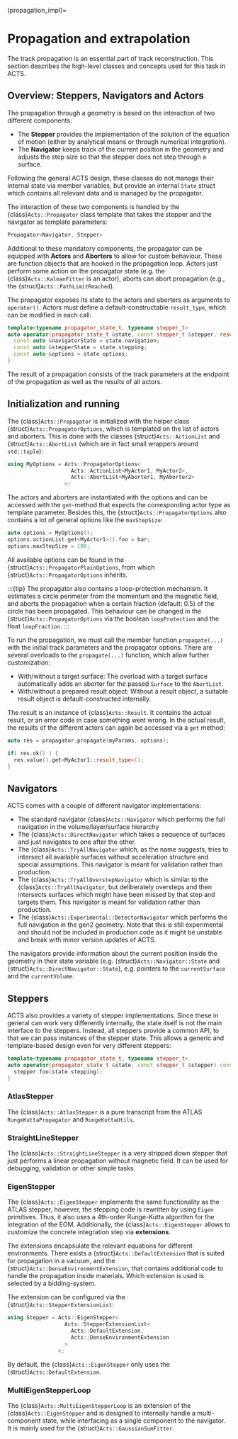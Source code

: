 (propagation_impl)=
# Propagation and extrapolation

The track propagation is an essential part of track reconstruction. This section describes the high-level classes and concepts used for this task in ACTS.

## Overview: Steppers, Navigators and Actors

The propagation through a geometry is based on the interaction of two different components:

* The **Stepper** provides the implementation of the solution of the equation of motion (either by analytical means or through numerical integration).
* The **Navigator** keeps track of the current position in the geometry and adjusts the step size so that the stepper does not step through a surface.

Following the general ACTS design, these classes do not manage their internal state via member variables, but provide an internal `State` struct which contains all relevant data and is managed by the propagator.

The interaction of these two components is handled by the {class}`Acts::Propagator` class template that takes the stepper and the navigator as template parameters:

```cpp
Propagator<Navigator, Stepper>
```

Additional to these mandatory components, the propagator can be equipped with **Actors** and **Aborters** to allow for custom behaviour. These are function objects that are hooked in the propagation loop. Actors just perform some action on the propagator state (e.g. the {class}`Acts::KalmanFitter` is an actor), aborts can abort propagation (e.g., the {struct}`Acts::PathLimitReached`).

The propagator exposes its state to the actors and aborters as arguments to `operator()`. Actors must define a default-constructable `result_type`, which can be modified in each call:

```cpp
template<typename propagator_state_t, typename stepper_t>
auto operator(propagator_state_t &state, const stepper_t &stepper, result_type &result) const {
  const auto &navigatorState = state.navigation;
  const auto &stepperState = state.stepping;
  const auto &options = state.options;
}
```

The result of a propagation consists of the track parameters at the endpoint of the propagation as well as the results of all actors.

## Initialization and running

The {class}`Acts::Propagator` is initialized with the helper class
{struct}`Acts::PropagatorOptions`, which is templated on the list of actors and
aborters. This is done with the classes {struct}`Acts::ActionList` and
{struct}`Acts::AbortList` (which are in fact small wrappers around
`std::tuple`):

```cpp
using MyOptions = Acts::PropagatorOptions<
                    Acts::ActionList<MyActor1, MyActor2>,
                    Acts::AbortList<MyAborter1, MyAborter2>
                  >;
```

The actors and aborters are instantiated with the options and can be accessed with the `get`-method that expects the corresponding actor type as template parameter. Besides this, the {struct}`Acts::PropagatorOptions` also contains a lot of general options like the `maxStepSize`:

```cpp
auto options = MyOptions();
options.actionList.get<MyActor1>().foo = bar;
options.maxStepSize = 100;
```

All available options can be found in the {struct}`Acts::PropagatorPlainOptions`, from which {struct}`Acts::PropagatorOptions` inherits.

:::{tip}
The propagator also contains a loop-protection mechanism. It estimates a circle perimeter from the momentum and the magnetic field, and aborts the propagation when a certain fraction (default: 0.5) of the circle has been propagated. This behaviour can be changed in the {struct}`Acts::PropagatorOptions` via the boolean `loopProtection` and the float `loopFraction`.
:::

To run the propagation, we must call the member function `propagate(...)` with the initial track parameters and the propagator options. There are several overloads to the `propagate(...)` function, which allow further customization:
* With/without a target surface: The overload with a target surface automatically adds an aborter for the passed `Surface` to the `AbortList`.
* With/without a prepared result object: Without a result object, a suitable result object is default-constructed internally.

The result is an instance of {class}`Acts::Result`. It contains the actual result, or an error code in case something went wrong. In the actual result, the results of the different actors can again be accessed via a `get` method:

```cpp
auto res = propagator.propagate(myParams, options);

if( res.ok() ) {
  res.value().get<MyActor1::result_type>();
}
```

## Navigators

ACTS comes with a couple of different navigator implementations:
- The standard navigator {class}`Acts::Navigator` which performs the full navigation in the volume/layer/surface hierarchy
- The {class}`Acts::DirectNavigator` which takes a sequence of surfaces and just navigates to one after the other.
- The {class}`Acts::TryAllNavigator` which, as the name suggests, tries to intersect all available surfaces without acceleration structure and special assumptions. This navigator is meant for validation rather than production.
- The {class}`Acts::TryAllOverstepNavigator` which is similar to the {class}`Acts::TryAllNavigator`, but deliberately oversteps and then intersects surfaces which might have been missed by that step and targets them. This navigator is meant for validation rather than production.
- The {class}`Acts::Experimental::DetectorNavigator` which performs the full navigation in the gen2 geometry. Note that this is still experimental and should not be included in production code as it might be unstable and break with minor version updates of ACTS.

The navigators provide information about the current position inside the geometry in their state variable (e.g. {struct}`Acts::Navigator::State` and {struct}`Acts::DirectNavigator::State`), e.g. pointers to the `currentSurface` and the `currentVolume`.

## Steppers

ACTS also provides a variety of stepper implementations. Since these in general can work very differently internally, the state itself is not the main interface to the steppers. Instead, all steppers provide a common API, to that we can pass instances of the stepper state. This allows a generic and template-based design even for very different steppers:

```cpp
template<typename propagator_state_t, typename stepper_t>
auto operator(propagator_state_t &state, const stepper_t &stepper) const {
  stepper.foo(state.stepping);
}
```

### AtlasStepper

The {class}`Acts::AtlasStepper` is a pure transcript from the ATLAS `RungeKuttaPropagator` and `RungeKuttaUtils`.

### StraightLineStepper

The {class}`Acts::StraightLineStepper` is a very stripped down stepper that just performs a linear propagation without magnetic field. It can be used for debugging, validation or other simple tasks.

### EigenStepper

The {class}`Acts::EigenStepper` implements the same functionality as the ATLAS stepper, however, the stepping code is rewritten by using `Eigen` primitives. Thus, it also uses a 4th-order Runge-Kutta algorithm for the integration of the EOM. Additionally, the {class}`Acts::EigenStepper` allows to customize the concrete integration step via **extensions**.

The extensions encapsulate the relevant equations for different environments. There exists a {struct}`Acts::DefaultExtension` that is suited for propagation in a vacuum, and the {struct}`Acts::DenseEnvironmentExtension`, that contains additional code to handle the propagation inside materials. Which extension is used is selected by a bidding-system.

The extension can be configured via the {struct}`Acts::StepperExtensionList`:

```cpp
using Stepper = Acts::EigenStepper<
                  Acts::StepperExtensionList<
                    Acts::DefaultExtension,
                    Acts::DenseEnvironmentExtension
                  >
                >;
```

By default, the {class}`Acts::EigenStepper` only uses the {struct}`Acts::DefaultExtension`.

### MultiEigenStepperLoop

The {class}`Acts::MultiEigenStepperLoop` is an extension of the {class}`Acts::EigenStepper` and is designed to internally handle a multi-component state, while interfacing as a single component to the navigator. It is mainly used for the {struct}`Acts::GaussianSumFitter`.
